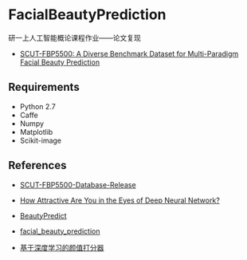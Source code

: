 # FacialBeautyPrediction
研一上人工智能概论课程作业——论文复现
- [SCUT-FBP5500: A Diverse Benchmark Dataset for Multi-Paradigm Facial Beauty Prediction](https://arxiv.org/abs/1801.06345)

## Requirements
- Python 2.7
- Caffe
- Numpy
- Matplotlib
- Scikit-image
## References
- [SCUT-FBP5500-Database-Release](https://github.com/HCIILAB/SCUT-FBP5500-Database-Release)

- [How Attractive Are You in the Eyes of Deep Neural Network?](https://towardsdatascience.com/how-attractive-are-you-in-the-eyes-of-deep-neural-network-3d71c0755ccc)

- [BeautyPredict](https://github.com/ustcqidi/BeautyPredict)

- [facial_beauty_prediction](https://github.com/jackhuntcn/facial_beauty_prediction)

- [基于深度学习的颜值打分器](https://zhuanlan.zhihu.com/p/36138077)